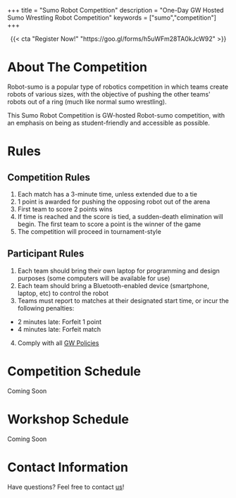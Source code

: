 +++
title = "Sumo Robot Competition"
description = "One-Day GW Hosted Sumo Wrestling Robot Competition"
keywords = ["sumo","competition"]
+++
<center>
{{< cta "Register Now!" "https://goo.gl/forms/h5uWFm28TA0kJcW92" >}}
</center>

# About The Competition
Robot-sumo is a popular type of robotics competition in which teams create robots of various sizes, with the objective of pushing the other teams' robots out of a ring (much like normal sumo wrestling).

This Sumo Robot Competition is GW-hosted Robot-sumo competition, with an emphasis on being as student-friendly and accessible as possible.

# Rules
## Competition Rules
1. Each match has a 3-minute time, unless extended due to a tie
2. 1 point is awarded for pushing the opposing robot out of the arena
3. First team to score 2 points wins
4. If time is reached and the score is tied, a sudden-death elimination will begin. The first team to score a point is the winner of the game
5. The competition will proceed in tournament-style

## Participant Rules
1. Each team should bring their own laptop for programming and design purposes (some computers will be available for use)
2. Each team should bring a Bluetooth-enabled device (smartphone, laptop, etc) to control the robot
3. Teams must report to matches at their designated start time, or incur the following penalties:
  - 2 minutes late: Forfeit 1 point
  - 4 minutes late: Forfeit match
4. Comply with all [GW Policies](https://compliance.gwu.edu/code-conduct-policies)

# Competition Schedule
Coming Soon

# Workshop Schedule
Coming Soon

# Contact Information
Have questions? Feel free to contact [us](mailto:robotics@gwu.edu)!
